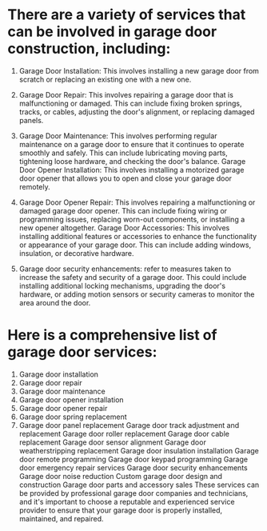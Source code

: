 # There are a variety of services that can be involved in garage door construction, including:

1. Garage Door Installation: This involves installing a new garage door from scratch or replacing an existing one with a new one.

2. Garage Door Repair: This involves repairing a garage door that is malfunctioning or damaged. This can include fixing broken springs, tracks, or cables, adjusting the door's alignment, or replacing damaged panels.

3. Garage Door Maintenance: This involves performing regular maintenance on a garage door to ensure that it continues to operate smoothly and safely. This can include lubricating moving parts, tightening loose hardware, and checking the door's balance.
Garage Door Opener Installation: This involves installing a motorized garage door opener that allows you to open and close your garage door remotely.

4. Garage Door Opener Repair: This involves repairing a malfunctioning or damaged garage door opener. This can include fixing wiring or programming issues, replacing worn-out components, or installing a new opener altogether.
Garage Door Accessories: This involves installing additional features or accessories to enhance the functionality or appearance of your garage door. This can include adding windows, insulation, or decorative hardware.

5. Garage door security enhancements: refer to measures taken to increase the safety and security of a garage door. This could include installing additional locking mechanisms, upgrading the door's hardware, or adding motion sensors or security cameras to monitor the area around the door.


# Here is a comprehensive list of garage door services:

1. Garage door installation
2. Garage door repair
3. Garage door maintenance
4. Garage door opener installation
4. Garage door opener repair
5. Garage door spring replacement
6. Garage door panel replacement
Garage door track adjustment and replacement
Garage door roller replacement
Garage door cable replacement
Garage door sensor alignment
Garage door weatherstripping replacement
Garage door insulation installation
Garage door remote programming
Garage door keypad programming
Garage door emergency repair services
Garage door security enhancements
Garage door noise reduction
Custom garage door design and construction
Garage door parts and accessory sales
These services can be provided by professional garage door companies and technicians, and it's important to choose a reputable and experienced service provider to ensure that your garage door is properly installed, maintained, and repaired.